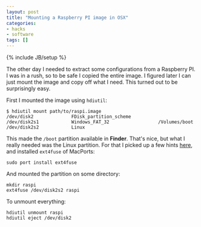 ```yaml
---
layout: post
title: "Mounting a Raspberry PI image in OSX"
categories:
- hacks
- software
tags: []
---
```

{% include JB/setup %}

The other day I needed to extract some configurations from a Raspberry PI.
I was in a rush, so to be safe I copied the entire image.
I figured later I can just mount the image and copy off what I need.
This turned out to be surprisingly easy.

First I mounted the image using `hdiutil`:

    $ hdiutil mount path/to/raspi.image
    /dev/disk2          	FDisk_partition_scheme
    /dev/disk2s1        	Windows_FAT_32                 	/Volumes/boot
    /dev/disk2s2        	Linux

This made the `/boot` partition available in **Finder**.
That's nice, but what I really needed was the Linux partition.
For that I picked up a few hints [here](http://apple.stackexchange.com/questions/29842/how-can-i-mount-an-ext4-file-system-on-os-x),
and installed `ext4fuse` of MacPorts:

    sudo port install ext4fuse

And mounted the partition on some directory:

    mkdir raspi
    ext4fuse /dev/disk2s2 raspi

To unmount everything:

    hdiutil unmount raspi
    hdiutil eject /dev/disk2

